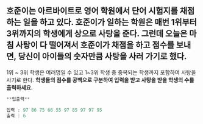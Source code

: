 ## 호준이는 아르바이트로 영어 학원에서 단어 시험지를 채점하는 일을 하고 있다. 호준이가 일하는 학원은 매번 1위부터 3위까지의 학생에게 상으로 사탕을 준다. 그런데 오늘은 마침 사탕이 다 떨어져서 호준이가 채점을 하고 점수를 보내면, 당신이 아이들의 숫자만큼 사탕을 사러 가기로 했다.

1위 ~ 3위 학생은 여러명일 수 있고 1~3위 학생 중 중복되는 학생까지 포함하여 사탕을 사기로 한다.
**학생들의 점수를 공백으로 구분하여 입력을 받고 사탕을 받을 학생의 수를 출력하세요.**

```jsx
**입출력**

입력 : 97 86 75 66 55 97 85 97 97 95
출력 : 6
```
